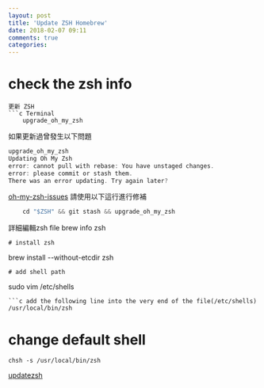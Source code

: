 ```yaml
---
layout: post
title: 'Update ZSH Homebrew'
date: 2018-02-07 09:11
comments: true
categories: 
---
```

# check the zsh info
```
更新 ZSH
```c Terminal
	upgrade_oh_my_zsh
```
如果更新過曾發生以下問題
```c Terminal
upgrade_oh_my_zsh
Updating Oh My Zsh
error: cannot pull with rebase: You have unstaged changes.
error: please commit or stash them.
There was an error updating. Try again later?
```
[oh-my-zsh-issues](https://github.com/robbyrussell/oh-my-zsh/issues/1984)
請使用以下這行進行修補
```c Terminal
	cd "$ZSH" && git stash && upgrade_oh_my_zsh
```
詳細編輯zsh file
brew info zsh
```
# install zsh
```
brew install --without-etcdir zsh
```
# add shell path
```
sudo vim /etc/shells
```
```c add the following line into the very end of the file(/etc/shells)
/usr/local/bin/zsh
```
# change default shell
```
chsh -s /usr/local/bin/zsh
```
[updatezsh](https://stackoverflow.com/questions/17648621/how-do-i-update-zsh-to-the-latest-version)